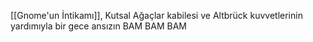[[Gnome'un İntikamı]], Kutsal Ağaçlar kabilesi ve Altbrück kuvvetlerinin yardımıyla bir gece ansızın BAM BAM BAM